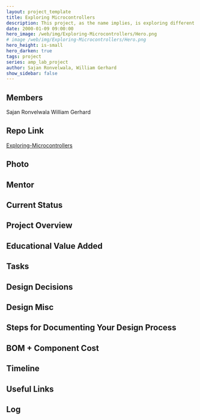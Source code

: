 ```yaml
---
layout: project_template
title: Exploring Microcontrollers
description: This project, as the name implies, is exploring different microcontrollers and programming them to complete various tasks which get progressively more complex. The purpose of this project is learn more about how microcontrollers work and how to program them to accomplish a variety of tasks.
date: 2000-01-09 09:00:00
hero_image: /web/img/Exploring-Microcontrollers/Hero.png
# image /web/img/Exploring-Microcontrollers/Hero.png
hero_height: is-small
hero_darken: true
tags: project
series: amp_lab_project
author: Sajan Ronvelwala, William Gerhard
show_sidebar: false
---
```




## Members
Sajan Ronvelwala
William Gerhard

## Repo Link
<a class="button is-link" href="https://github.com/Amp-Lab-at-VT/Exploring-Microcontrollers" >Exploring-Microcontrollers</a>

## Photo

## Mentor

## Current Status

## Project Overview


## Educational Value Added


## Tasks

## Design Decisions

## Design Misc

## Steps for Documenting Your Design Process

## BOM + Component Cost

## Timeline

## Useful Links

## Log
            